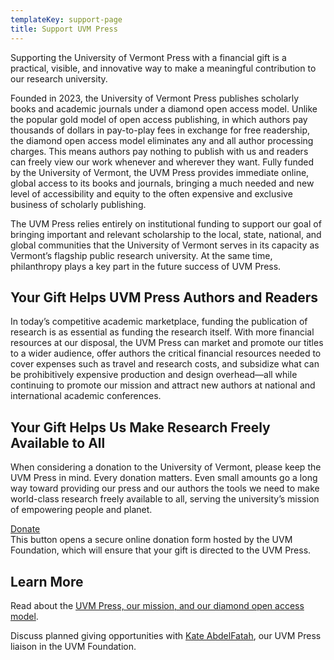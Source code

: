 ```yaml
---
templateKey: support-page
title: Support UVM Press
---
```

<p class="lead">Supporting the University of Vermont Press with a financial gift is a practical, visible, and innovative way to make a meaningful contribution to our research university.</p>

Founded in 2023, the University of Vermont Press publishes scholarly books and academic journals under a diamond open access model. Unlike the popular gold model of open access publishing, in which authors pay thousands of dollars in pay-to-play fees in exchange for free readership, the diamond open access model eliminates any and all author processing charges. This means authors pay nothing to publish with us and readers can freely view our work whenever and wherever they want. Fully funded by the University of Vermont, the UVM Press provides immediate online, global access to its books and journals, bringing a much needed and new level of accessibility and equity to the often expensive and exclusive business of scholarly publishing. 

The UVM Press relies entirely on institutional funding to support our goal of bringing important and relevant scholarship to the local, state, national, and global communities that the University of Vermont serves in its capacity as Vermont’s flagship public research university. At the same time, philanthropy plays a key part in the future success of UVM Press.

## Your Gift Helps UVM Press Authors and Readers

In today’s competitive academic marketplace, funding the publication of research is as essential as funding the research itself. With more financial resources at our disposal, the UVM Press can market and promote our titles to a wider audience, offer authors the critical financial resources needed to cover expenses such as travel and research costs, and subsidize what can be prohibitively expensive production and design overhead—all while continuing to promote our mission and attract new authors at national and international academic conferences.

## Your Gift Helps Us Make Research Freely Available to All

When considering a donation to the University of Vermont, please keep the UVM Press in mind. Every donation matters. Even small amounts go a long way toward providing our press and our authors the tools we need to make world-class research freely available to all, serving the university’s mission of empowering people and planet.

<p><a class="btn btn-secondary btn-lg mb-3" href="https://go.uvm.edu/giveuvmpress">Donate</a><br>
This button opens a secure online donation form hosted by the UVM Foundation, which will ensure that your gift is directed to the UVM Press.</p>

## Learn More

Read about the [UVM Press, our mission, and our diamond open access model](/about).

Discuss planned giving opportunities with [Kate AbdelFatah](mailto:Katharine.Abdelfatah@uvm.edu?subject=Supporting%20UVM%20Press_), our UVM Press liaison in the UVM Foundation.